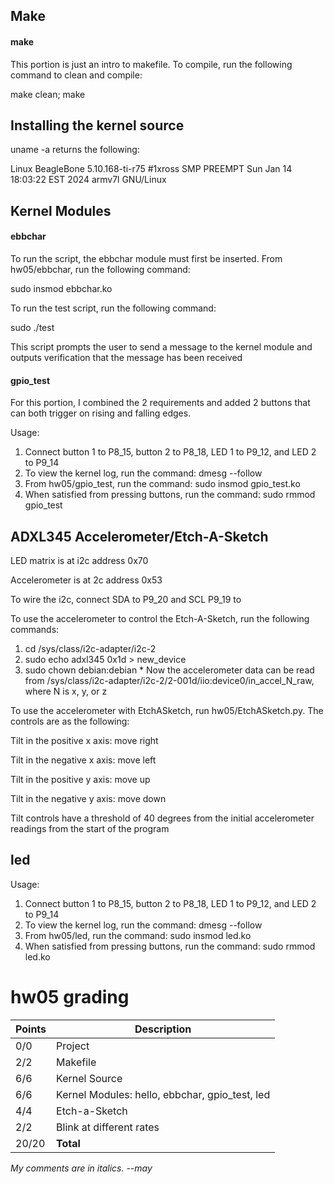 ## Make
#### make
This portion is just an intro to makefile. To compile, run the following command to clean and compile:

make clean; make

## Installing the kernel source

uname -a returns the following:

Linux BeagleBone 5.10.168-ti-r75 #1xross SMP PREEMPT Sun Jan 14 18:03:22 EST 2024 armv7l GNU/Linux

## Kernel Modules
#### ebbchar
To run the script, the ebbchar module must first be inserted. From hw05/ebbchar, run the following command:

sudo insmod ebbchar.ko

To run the test script, run the following command:

sudo ./test

This script prompts the user to send a message to the kernel module and outputs verification that the message has been received

#### gpio_test
For this portion, I combined the 2 requirements and added 2 buttons that can both trigger on rising and falling edges.

Usage:
1. Connect button 1 to P8_15, button 2 to P8_18, LED 1 to P9_12, and LED 2 to P9_14
2. To view the kernel log, run the command: dmesg --follow
3. From hw05/gpio_test, run the command: sudo insmod gpio_test.ko 
4. When satisfied from pressing buttons, run the command: sudo rmmod gpio_test

## ADXL345 Accelerometer/Etch-A-Sketch

LED matrix is at i2c address 0x70

Accelerometer is at 2c address 0x53

To wire the i2c, connect SDA to P9_20 and SCL P9_19 to

To use the accelerometer to control the Etch-A-Sketch, run the following commands:
1. cd /sys/class/i2c-adapter/i2c-2
2. sudo echo adxl345 0x1d > new_device
3. sudo chown debian:debian *
Now the accelerometer data can be read from /sys/class/i2c-adapter/i2c-2/2-001d/iio:device0/in_accel_N_raw, where N is x, y, or z

To use the accelerometer with EtchASketch, run hw05/EtchASketch.py. The controls are as the following:

Tilt in the positive x axis: move right

Tilt in the negative x axis: move left

Tilt in the positive y axis: move up

Tilt in the negative y axis: move down

Tilt controls have a threshold of 40 degrees from the initial accelerometer readings from the start of the program

## led
Usage:
1. Connect button 1 to P8_15, button 2 to P8_18, LED 1 to P9_12, and LED 2 to P9_14
2. To view the kernel log, run the command: dmesg --follow
3. From hw05/led, run the command: sudo insmod led.ko
4. When satisfied from pressing buttons, run the command: sudo rmmod led.ko

# hw05 grading

| Points      | Description |
| ----------- | ----------- |
|  0/0 | Project 
|  2/2 | Makefile
|  6/6 | Kernel Source
|  6/6 | Kernel Modules: hello, ebbchar, gpio_test, led
|  4/4 | Etch-a-Sketch
|  2/2 | Blink at different rates
| 20/20 | **Total**

*My comments are in italics. --may*

